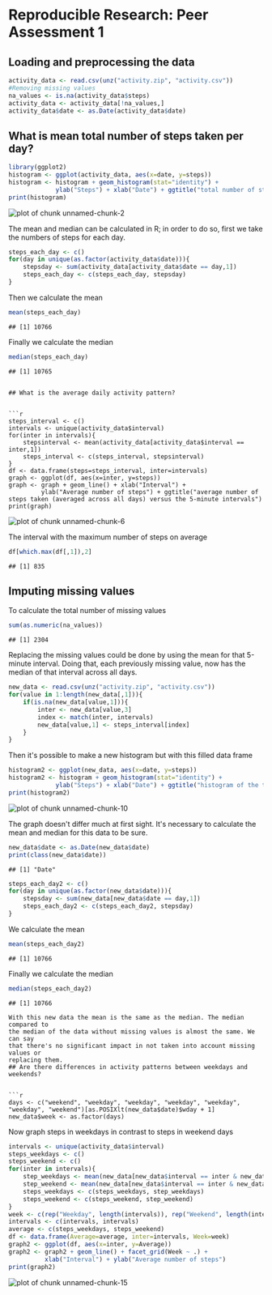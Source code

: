 # Reproducible Research: Peer Assessment 1


## Loading and preprocessing the data

```r
activity_data <- read.csv(unz("activity.zip", "activity.csv"))
#Removing missing values
na_values <- is.na(activity_data$steps)
activity_data <- activity_data[!na_values,]
activity_data$date <- as.Date(activity_data$date)
```

## What is mean total number of steps taken per day?

```r
library(ggplot2)
histogram <- ggplot(activity_data, aes(x=date, y=steps))
histogram <- histogram + geom_histogram(stat="identity") +
             ylab("Steps") + xlab("Date") + ggtitle("total number of steps taken each day")
print(histogram)
```

![plot of chunk unnamed-chunk-2](figure/unnamed-chunk-2.png) 

The mean and median can be calculated in R; in order to do so, first we take the numbers of steps for each day.


```r
steps_each_day <- c()
for(day in unique(as.factor(activity_data$date))){
    stepsday <- sum(activity_data[activity_data$date == day,1])
    steps_each_day <- c(steps_each_day, stepsday)
}
```

Then we calculate the mean

```r
mean(steps_each_day)
```

```
## [1] 10766
```
Finally we calculate the median

```r
median(steps_each_day)
```

```
## [1] 10765
```
```

## What is the average daily activity pattern?


```r
steps_interval <- c()
intervals <- unique(activity_data$interval)
for(inter in intervals){
    stepsinterval <- mean(activity_data[activity_data$interval == inter,1])
    steps_interval <- c(steps_interval, stepsinterval)
}
df <- data.frame(steps=steps_interval, inter=intervals)
graph <- ggplot(df, aes(x=inter, y=steps))
graph <- graph + geom_line() + xlab("Interval") +
         ylab("Average number of steps") + ggtitle("average number of steps taken (averaged across all days) versus the 5-minute intervals")
print(graph)
```

![plot of chunk unnamed-chunk-6](figure/unnamed-chunk-6.png) 

The interval with the maximum number of steps on average


```r
df[which.max(df[,1]),2]
```

```
## [1] 835
```

## Imputing missing values

To calculate the total number of missing values


```r
sum(as.numeric(na_values))
```

```
## [1] 2304
```

Replacing the missing values could be done by using the mean for that 5-minute interval. Doing that, each previously missing value, now has the median of that interval across all days.


```r
new_data <- read.csv(unz("activity.zip", "activity.csv"))
for(value in 1:length(new_data[,1])){
    if(is.na(new_data[value,1])){
        inter <- new_data[value,3]
        index <- match(inter, intervals)
        new_data[value,1] <- steps_interval[index]
    }
}
```

Then it's possible to make a new histogram but with this filled data frame


```r
histogram2 <- ggplot(new_data, aes(x=date, y=steps))
histogram2 <- histogram + geom_histogram(stat="identity") +
             ylab("Steps") + xlab("Date") + ggtitle("histogram of the total number of steps taken each day after missing values were imputed")
print(histogram2)
```

![plot of chunk unnamed-chunk-10](figure/unnamed-chunk-10.png) 

The graph doesn't differ much at first sight. It's necessary to calculate the
mean and median for this data to be sure.


```r
new_data$date <- as.Date(new_data$date)
print(class(new_data$date))
```

```
## [1] "Date"
```

```r
steps_each_day2 <- c()
for(day in unique(as.factor(new_data$date))){
    stepsday <- sum(new_data[new_data$date == day,1])
    steps_each_day2 <- c(steps_each_day2, stepsday)
}
```

We calculate the mean

```r
mean(steps_each_day2)
```

```
## [1] 10766
```
Finally we calculate the median

```r
median(steps_each_day2)
```

```
## [1] 10766
```
```
With this new data the mean is the same as the median. The median compared to
the median of the data without missing values is almost the same. We can say
that there's no significant impact in not taken into account missing values or
replacing them.
## Are there differences in activity patterns between weekdays and weekends?


```r
days <- c("weekend", "weekday", "weekday", "weekday", "weekday", "weekday", "weekend")[as.POSIXlt(new_data$date)$wday + 1]
new_data$week <- as.factor(days)
```

Now graph steps in weekdays in contrast to steps in weekend days


```r
intervals <- unique(activity_data$interval)
steps_weekdays <- c()
steps_weekend <- c()
for(inter in intervals){
    step_weekdays <- mean(new_data[new_data$interval == inter & new_data$week == "weekday",1])
    step_weekend <- mean(new_data[new_data$interval == inter & new_data$week == "weekend",1])
    steps_weekdays <- c(steps_weekdays, step_weekdays)
    steps_weekend <- c(steps_weekend, step_weekend)
}
week <- c(rep("Weekday", length(intervals)), rep("Weekend", length(intervals)))
intervals <- c(intervals, intervals)
average <- c(steps_weekdays, steps_weekend)
df <- data.frame(Average=average, inter=intervals, Week=week)
graph2 <- ggplot(df, aes(x=inter, y=Average))
graph2 <- graph2 + geom_line() + facet_grid(Week ~ .) +
          xlab("Interval") + ylab("Average number of steps")
print(graph2)
```

![plot of chunk unnamed-chunk-15](figure/unnamed-chunk-15.png) 
